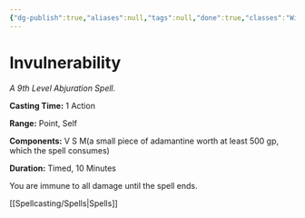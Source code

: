```yaml
---
{"dg-publish":true,"aliases":null,"tags":null,"done":true,"classes":"Wizard,","spellLevel":9,"school":"Abjuration","source":"XGE","permalink":"/spells/invulnerability/","dgHomeLink":false,"dgPassFrontmatter":true}
---
```


# Invulnerability
*A 9th Level Abjuration Spell.*

**Casting Time:** 1 Action

**Range:** Point, Self

**Components:** V S M(a small piece of adamantine worth at least 500 gp, which the spell consumes)

**Duration:** Timed, 10 Minutes

You are immune to all damage until the spell ends.

[[Spellcasting/Spells|Spells]]